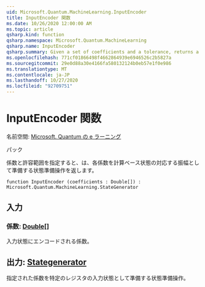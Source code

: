 ```yaml
---
uid: Microsoft.Quantum.MachineLearning.InputEncoder
title: InputEncoder 関数
ms.date: 10/26/2020 12:00:00 AM
ms.topic: article
qsharp.kind: function
qsharp.namespace: Microsoft.Quantum.MachineLearning
qsharp.name: InputEncoder
qsharp.summary: Given a set of coefficients and a tolerance, returns a state preparation operation that prepares each coefficient as the corresponding amplitude of a computational basis state.
ms.openlocfilehash: 771cf01866498f4662864939e6946526c2b5827a
ms.sourcegitcommit: 29e0d88a30e4166fa580132124b0eb57e1f0e986
ms.translationtype: MT
ms.contentlocale: ja-JP
ms.lasthandoff: 10/27/2020
ms.locfileid: "92709751"
---
```

# <a name="inputencoder-function"></a>InputEncoder 関数

名前空間: [Microsoft. Quantum の e ラーニング](xref:Microsoft.Quantum.MachineLearning)

パック [](https://nuget.org/packages/)


係数と許容範囲を指定すると、は、各係数を計算ベース状態の対応する振幅として準備する状態準備操作を返します。

```qsharp
function InputEncoder (coefficients : Double[]) : Microsoft.Quantum.MachineLearning.StateGenerator
```


## <a name="input"></a>入力

### <a name="coefficients--double"></a>係数: [Double](xref:microsoft.quantum.lang-ref.double)[]

入力状態にエンコードされる係数。



## <a name="output--stategenerator"></a>出力: [Stategenerator](xref:Microsoft.Quantum.MachineLearning.StateGenerator)

指定された係数を特定のレジスタの入力状態として準備する状態準備操作。